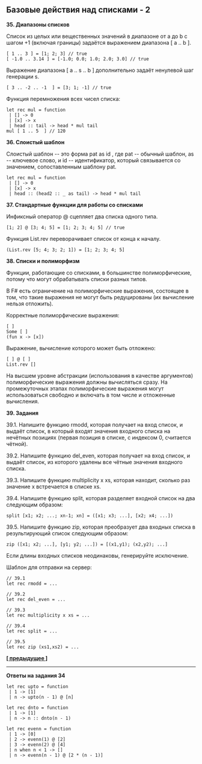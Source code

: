 ## Базовые действия над списками - 2

**35. Диапазоны списков**

Список из целых или вещественных значений в диапазоне от a до b с шагом +1 (включая границы) задаётся выражением диапазона [ a .. b ].

```
[ 1 .. 3 ] = [1; 2; 3] // true
[ -1.0 .. 3.14 ] = [-1.0; 0.0; 1.0; 2.0; 3.0] // true
```

Выражение диапазона [ a .. s .. b ] дополнительно задаёт ненулевой шаг генерации s.

```
[ 3 .. -2 .. -1  ] = [3; 1; -1] // true
```

Функция перемножения всех чисел списка:

```
let rec mul = function
 | [] -> 0
 | [x] -> x
 | head :: tail -> head * mul tail
mul [ 1 .. 5  ] // 120
```

**36. Слоистый шаблон**

Слоистый шаблон -- это форма pat as id , где pat -- обычный шаблон, as -- ключевое слово, и id -- идентификатор, который связывается со значением, сопоставленным шаблону pat.

```
let rec mul = function
 | [] -> 0
 | [x] -> x
 | head :: (head2 :: _ as tail) -> head * mul tail
```

**37. Стандартные функции для работы со списками**

Инфиксный оператор @ сцепляет два списка одного типа.

```
[1; 2] @ [3; 4; 5] = [1; 2; 3; 4; 5] // true
```

Функция List.rev переворачивает список от конца к началу.

```
(List.rev [5; 4; 3; 2; 1]) = [1; 2; 3; 4; 5]
```

**38. Списки и полиморфизм**

Функции, работающие со списками, в большинстве полиморфические, потому что могут обрабатывать списки разных типов.

В F# есть ограничение на полиморфические выражения, состоящее в том, что такие выражения не могут быть редуцированы (их вычисление нельзя отложить).

Корректные полиморфические выражения:

```
[ ]
Some [ ]
(fun x -> [x])
```

Выражение, вычисление которого может быть отложено:

```
[ ] @ [ ]
List.rev []
```

На высшем уровне абстракции (использования в качестве аргументов) полиморфические выражения должны вычисляться сразу. На промежуточных этапах полиморфические выражения могут использоваться свободно и включать в том числе и отложенные вычисления.

**39. Задания**

39.1. Напишите функцию rmodd, которая получает на вход список, и выдаёт список, в который входят значения входного списка на нечётных позициях (первая позиция в списке, с индексом 0, считается чётной).

39.2. Напишите функцию del_even, которая получает на вход список, и выдаёт список, из которого удалены все чётные значения входного списка.

39.3. Напишите функцию multiplicity x xs, которая находит, сколько раз значение x встречается в списке xs.

39.4. Напишите функцию split, которая разделяет входной список на два следующим образом:

```
split [x1; x2; ...; xn-1; xn] = ([x1; x3; ...], [x2; x4; ...])
```

39.5. Напишите функцию zip, которая преобразует два входных списка в результирующий список следующим образом:

```
zip ([x1; x2; ...], [y1; y2; ...]) = [(x1,y1); (x2,y2); ...]
```

Если длины входных списков неодинаковы, генерируйте исключение.

Шаблон для отправки на сервер:

```
// 39.1
let rec rmodd = ...

// 39.2
let rec del_even = ...

// 39.3
let rec multiplicity x xs = ...

// 39.4
let rec split = ...

// 39.5
let rec zip (xs1,xs2) = ...
```

**[[ предыдущее ]](https://skillsmart.ru/fp/fsh/f2f8s6e9ff.html)**

---

**Ответы на задания 34**

```
let rec upto = function
 | 1 -> [1]
 | n -> upto(n - 1) @ [n]
 
let rec dnto = function
 | 1 -> [1]
 | n -> n :: dnto(n - 1)
 
let rec evenn = function
 | 1 -> [0]
 | 2 -> evenn(1) @ [2]
 | 3 -> evenn(2) @ [4]
 | n when n < 1 -> []
 | n -> evenn(n - 1) @ [2 * (n - 1)]
```
